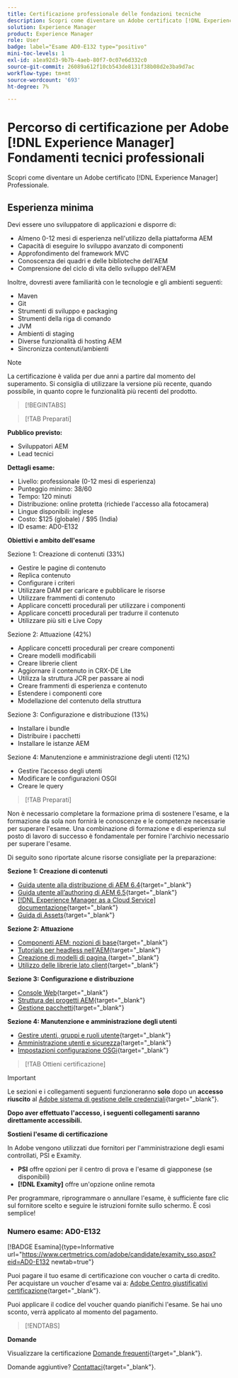 ```yaml
---
title: Certificazione professionale delle fondazioni tecniche
description: Scopri come diventare un Adobe certificato [!DNL Experience Manager] Professionale.
solution: Experience Manager
product: Experience Manager
role: User
badge: label="Esame AD0-E132 type="positivo"
mini-toc-levels: 1
exl-id: a1ea92d3-9b7b-4aeb-80f7-0c07e6d332c0
source-git-commit: 26089a612f10cb543de8131f38b08d2e3ba9d7ac
workflow-type: tm+mt
source-wordcount: '693'
ht-degree: 7%

---
```


# Percorso di certificazione per Adobe [!DNL Experience Manager] Fondamenti tecnici professionali

Scopri come diventare un Adobe certificato [!DNL Experience Manager] Professionale.

## Esperienza minima

Devi essere uno sviluppatore di applicazioni e disporre di:

* Almeno 0-12 mesi di esperienza nell&#39;utilizzo della piattaforma AEM
* Capacità di eseguire lo sviluppo avanzato di componenti
* Approfondimento del framework MVC
* Conoscenza dei quadri e delle biblioteche dell&#39;AEM
* Comprensione del ciclo di vita dello sviluppo dell&#39;AEM

Inoltre, dovresti avere familiarità con le tecnologie e gli ambienti seguenti:

* Maven
* Git
* Strumenti di sviluppo e packaging
* Strumenti della riga di comando
* JVM
* Ambienti di staging
* Diverse funzionalità di hosting AEM
* Sincronizza contenuti/ambienti

>[!NOTE]
>
>La certificazione è valida per due anni a partire dal momento del superamento. Si consiglia di utilizzare la versione più recente, quando possibile, in quanto copre le funzionalità più recenti del prodotto.

>[!BEGINTABS]

>[!TAB Preparati]

**Pubblico previsto:**

* Sviluppatori AEM
* Lead tecnici

**Dettagli esame:**

* Livello: professionale (0-12 mesi di esperienza)
* Punteggio minimo: 38/60
* Tempo: 120 minuti
* Distribuzione: online protetta (richiede l&#39;accesso alla fotocamera)
* Lingue disponibili: inglese
* Costo: $125 (globale) / $95 (India)
* ID esame: AD0-E132

**Obiettivi e ambito dell&#39;esame**

Sezione 1: Creazione di contenuti (33%)

* Gestire le pagine di contenuto
* Replica contenuto
* Configurare i criteri
* Utilizzare DAM per caricare e pubblicare le risorse
* Utilizzare frammenti di contenuto
* Applicare concetti procedurali per utilizzare i componenti
* Applicare concetti procedurali per tradurre il contenuto
* Utilizzare più siti e Live Copy

Sezione 2: Attuazione (42%)

* Applicare concetti procedurali per creare componenti
* Creare modelli modificabili
* Creare librerie client
* Aggiornare il contenuto in CRX-DE Lite
* Utilizza la struttura JCR per passare ai nodi
* Creare frammenti di esperienza e contenuto
* Estendere i componenti core
* Modellazione del contenuto della struttura

Sezione 3: Configurazione e distribuzione (13%)

* Installare i bundle
* Distribuire i pacchetti
* Installare le istanze AEM

Sezione 4: Manutenzione e amministrazione degli utenti (12%)

* Gestire l’accesso degli utenti
* Modificare le configurazioni OSGI
* Creare le query

>[!TAB Preparati]

Non è necessario completare la formazione prima di sostenere l&#39;esame, e la formazione da sola non fornirà le conoscenze e le competenze necessarie per superare l&#39;esame. Una combinazione di formazione e di esperienza sul posto di lavoro di successo è fondamentale per fornire l&#39;archivio necessario per superare l&#39;esame.

Di seguito sono riportate alcune risorse consigliate per la preparazione:

**Sezione 1: Creazione di contenuti**


* [Guida utente alla distribuzione di AEM 6.4](https://experienceleague.adobe.com/docs/experience-manager-64/deploying/home.html?lang=it){target="_blank"}
* [Guida utente all’authoring di AEM 6.5](https://experienceleague.adobe.com/docs/experience-manager-65/authoring/home.html?lang=en){target="_blank"}
* [[!DNL Experience Manager as a Cloud Service] documentazione](https://experienceleague.adobe.com/docs/experience-manager-cloud-service/content/home.html?lang=it){target="_blank"}
* [Guida di Assets](https://experienceleague.adobe.com/docs/experience-manager-65/assets/home.html?lang=en){target="_blank"}

**Sezione 2: Attuazione**

* [Componenti AEM: nozioni di base](https://experienceleague.adobe.com/docs/experience-manager-65/developing/components/components-basics.html?lang=en){target="_blank"}
* [Tutorials per headless nell&#39;AEM](https://experienceleague.adobe.com/docs/experience-manager-learn/getting-started-with-aem-headless/overview.html?lang=it){target="_blank"}
* [Creazione di modelli di pagina  ](https://experienceleague.adobe.com/docs/experience-manager-65/authoring/siteandpage/templates.html?lang=en#creating-and-managing-templates){target="_blank"}
* [Utilizzo delle librerie lato client](https://experienceleague.adobe.com/docs/experience-manager-65/developing/introduction/clientlibs.html?lang=en){target="_blank"}

**Sezione 3: Configurazione e distribuzione**

* [Console Web](https://experienceleague.adobe.com/docs/experience-manager-65/deploying/configuring/web-console.html?lang=en){target="_blank"}
* [Struttura dei progetti AEM](https://experienceleague.adobe.com/docs/experience-manager-cloud-service/content/implementing/developing/aem-project-content-package-structure.html?lang=en#embedding-3rd-party-packages){target="_blank"}
* [Gestione pacchetti](https://experienceleague.adobe.com/docs/experience-manager-65/administering/contentmanagement/package-manager.html?lang=en#what-are-packages){target="_blank"}

**Sezione 4: Manutenzione e amministrazione degli utenti**

* [Gestire utenti, gruppi e ruoli utente](https://experienceleague.adobe.com/docs/experience-manager-brand-portal/using/admin-tools/brand-portal-adding-users.html?lang=en#add-a-user){target="_blank"}
* [Amministrazione utenti e sicurezza](https://experienceleague.adobe.com/docs/experience-manager-65/administering/security/security.html?lang=en){target="_blank"}
* [Impostazioni configurazione OSGi](https://experienceleague.adobe.com/docs/experience-manager-65/deploying/configuring/osgi-configuration-settings.html?lang=en){target="_blank"}

>[!TAB Ottieni certificazione]

>[!IMPORTANT]
>
>Le sezioni e i collegamenti seguenti funzioneranno **solo**  dopo un **accesso riuscito** al [Adobe sistema di gestione delle credenziali](http://www.certmetrics.com/adobe){target="_blank"}.

**Dopo aver effettuato l&#39;accesso, i seguenti collegamenti saranno direttamente accessibili.**

**Sostieni l&#39;esame di certificazione**

In Adobe vengono utilizzati due fornitori per l&#39;amministrazione degli esami controllati, PSI e Examity.

* **PSI** offre opzioni per il centro di prova e l&#39;esame di giapponese (se disponibili)
* **[!DNL Examity]** offre un&#39;opzione online remota

Per programmare, riprogrammare o annullare l&#39;esame, è sufficiente fare clic sul fornitore scelto e seguire le istruzioni fornite sullo schermo. È così semplice!

### Numero esame: AD0-E132

[!BADGE Esamina]{type=Informative url="https://www.certmetrics.com/adobe/candidate/examity_sso.aspx?eid=AD0-E132 newtab=true"}

Puoi pagare il tuo esame di certificazione con voucher o carta di credito. Per acquistare un voucher d&#39;esame vai a: [Adobe Centro giustificativi certificazione](https://market.xvoucher.com/adobe/global){target="_blank"}.

Puoi applicare il codice del voucher quando pianifichi l&#39;esame. Se hai uno sconto, verrà applicato al momento del pagamento.

>[!ENDTABS]

**Domande**

Visualizzare la certificazione [Domande frequenti](https://experienceleague.adobe.com/docs/certification/certification/faq.html?lang=en){target="_blank"}.

Domande aggiuntive? [Contattaci](mailto:certif@adobe.com){target="_blank"}.

